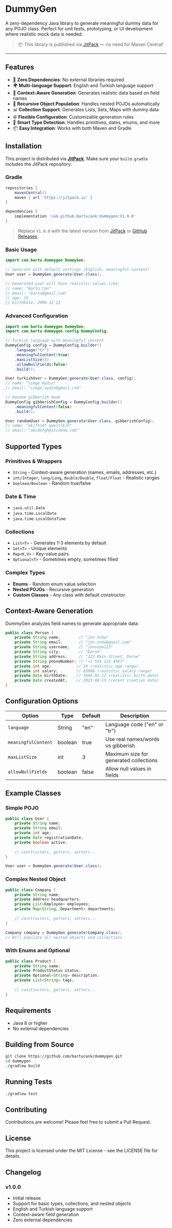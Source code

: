 # DummyGen

A zero-dependency Java library to generate meaningful dummy data for any POJO class. Perfect for unit tests, prototyping, or UI development where realistic mock data is needed.

> 📦 This library is published via [JitPack](https://jitpack.io/) — no need for Maven Central!
---

## Features

- 🎯 **Zero Dependencies**: No external libraries required
- 🌍 **Multi-language Support**: English and Turkish language support
- 🧠 **Context-Aware Generation**: Generates realistic data based on field names
- 🔄 **Recursive Object Population**: Handles nested POJOs automatically
- 📊 **Collection Support**: Generates Lists, Sets, Maps with dummy data
- ⚙️ **Flexible Configuration**: Customizable generation rules
- 🎲 **Smart Type Detection**: Handles primitives, dates, enums, and more
- 📦 **Easy Integration**: Works with both Maven and Gradle


## Installation

This project is distributed via **[JitPack](https://jitpack.io)**. Make sure your `build.gradle` includes the JitPack repository:

### Gradle

```groovy
repositories {
    mavenCentral()
    maven { url 'https://jitpack.io' }
}

dependencies {
    implementation 'com.github.bartucank:dummygen:V1.0.0'
}
```
> Replace `V1.0.0` with the latest version from [JitPack](https://jitpack.io/#bartucank/dummygen) or [GitHub Releases](https://github.com/bartucank/dummygen/releases).
### Basic Usage

```java
import com.bartu.dummygen.DummyGen;

// Generate with default settings (English, meaningful content)
User user = DummyGen.generate(User.class);

// Generated user will have realistic values like:
// name: "Bartu Can"
// email: "bartu@gmail.com" 
// age: 25
// birthDate: 2000-12-12
```

### Advanced Configuration

```java
import com.bartu.dummygen.DummyGen;
import com.bartu.dummygen.config.DummyConfig;

// Turkish language with meaningful content
DummyConfig config = DummyConfig.builder()
    .language("tr")
    .meaningfulContent(true)
    .maxListSize(5)
    .allowNullFields(false)
    .build();

User turkishUser = DummyGen.generate(User.class, config);
// name: "Simge Aydın"
// email: "simge.aydin@gmail.com"

// Random gibberish mode
DummyConfig gibberishConfig = DummyConfig.builder()
    .meaningfulContent(false)
    .build();

User randomUser = DummyGen.generate(User.class, gibberishConfig);
// name: "xkjfhsdf qwertlkjh"
// email: "abcdefgh@zxcvbnm.com"
```

## Supported Types

### Primitives & Wrappers
- `String` - Context-aware generation (names, emails, addresses, etc.)
- `int/Integer`, `long/Long`, `double/Double`, `float/Float` - Realistic ranges
- `boolean/Boolean` - Random true/false

### Date & Time
- `java.util.Date`
- `java.time.LocalDate`
- `java.time.LocalDateTime`

### Collections
- `List<T>` - Generates 1-3 elements by default
- `Set<T>` - Unique elements
- `Map<K,V>` - Key-value pairs
- `Optional<T>` - Sometimes empty, sometimes filled

### Complex Types
- **Enums** - Random enum value selection
- **Nested POJOs** - Recursive generation
- **Custom Classes** - Any class with default constructor

## Context-Aware Generation

DummyGen analyzes field names to generate appropriate data:

```java
public class Person {
    private String name;        // "Jon Snow" 
    private String email;       // "jon.snow@gmail.com"
    private String username;    // "jonsnow123"
    private String city;        // "Dorne"
    private String address;     // "123 Main Street, Dorne"
    private String phoneNumber; // "+1 555 123 4567"
    private int age;           // 24 (realistic age range)
    private int salary;        // 65000 (realistic salary range)
    private Date birthDate;    // 1998-05-12 (realistic birth date)
    private Date createdAt;    // 2023-08-15 (recent creation date)
}
```

## Configuration Options

| Option | Type | Default | Description |
|--------|------|---------|-------------|
| `language` | String | "en" | Language code ("en" or "tr") |
| `meaningfulContent` | boolean | true | Use real names/words vs gibberish |
| `maxListSize` | int | 3 | Maximum size for generated collections |
| `allowNullFields` | boolean | false | Allow null values in fields |

## Example Classes

### Simple POJO
```java
public class User {
    private String name;
    private String email;
    private int age;
    private Date registrationDate;
    private boolean active;
    
    // constructors, getters, setters...
}

User user = DummyGen.generate(User.class);
```

### Complex Nested Object
```java
public class Company {
    private String name;
    private Address headquarters;
    private List<Employee> employees;
    private Map<String, Department> departments;
    
    // constructors, getters, setters...
}

Company company = DummyGen.generate(Company.class);
// Will populate all nested objects and collections
```

### With Enums and Optional
```java
public class Product {
    private String name;
    private ProductStatus status;
    private Optional<String> description;
    private List<String> tags;
    
    // constructors, getters, setters...
}
```

## Requirements

- Java 8 or higher
- No external dependencies

## Building from Source

```bash
git clone https://github.com/bartucank/dummygen.git
cd dummygen
./gradlew build
```

## Running Tests

```bash
./gradlew test
```

## Contributing

Contributions are welcome! Please feel free to submit a Pull Request.

## License

This project is licensed under the MIT License - see the LICENSE file for details.

## Changelog

### v1.0.0
- Initial release
- Support for basic types, collections, and nested objects  
- English and Turkish language support
- Context-aware field generation
- Zero external dependencies
